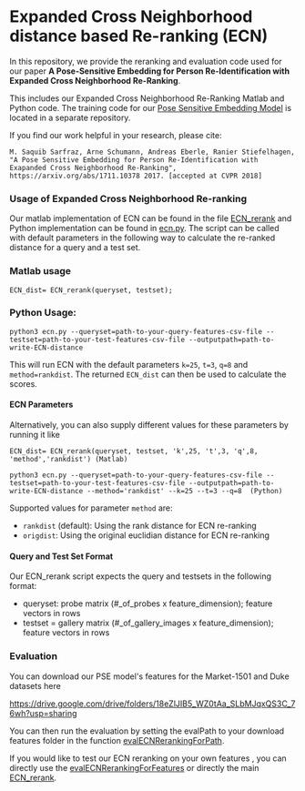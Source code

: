# Expanded Cross Neighborhood distance based Re-ranking (ECN)

In this repository, we provide the reranking and evaluation code used for our paper **A Pose-Sensitive Embedding for Person Re-Identification with Expanded Cross Neighborhood Re-Ranking**. 

This includes our Expanded Cross Neighborhood Re-Ranking Matlab and Python code. The training code for our [Pose Sensitive Embedding Model](https://github.com/pse-ecn/pose-sensitive-embedding) is located in a separate repository.

If you find our work helpful in your research, please cite:

``` 
M. Saquib Sarfraz, Arne Schumann, Andreas Eberle, Ranier Stiefelhagen,
"A Pose Sensitive Embedding for Person Re-Identification with Exapanded Cross Neighborhood Re-Ranking", 
https://arxiv.org/abs/1711.10378 2017. [accepted at CVPR 2018]
``` 



### Usage of Expanded Cross Neighborhood Re-ranking

Our matlab implementation of ECN can be found in the file [ECN_rerank](https://github.com/pse-ecn/expanded-cross-neighborhood/blob/master/ECN_rerank.m) and Python implementation can be found in [ecn.py](https://github.com/pse-ecn/expanded-cross-neighborhood/blob/master/ecn.py). 
The script can be called with default parameters in the following way to calculate the re-ranked distance for a query and a test set.
### Matlab usage
```
ECN_dist= ECN_rerank(queryset, testset);
```
### Python Usage:
```
python3 ecn.py --queryset=path-to-your-query-features-csv-file --testset=path-to-your-test-features-csv-file --outputpath=path-to-write-ECN-distance
```
This will run ECN with the default parameters `k=25`, `t=3`, `q=8` and `method=rankdist`. The returned `ECN_dist` can then be used to calculate the scores.

#### ECN Parameters
Alternatively, you can also supply different values for these parameters by running it like

```
ECN_dist= ECN_rerank(queryset, testset, 'k',25, 't',3, 'q',8, 'method','rankdist') (Matlab)

python3 ecn.py --queryset=path-to-your-query-features-csv-file --testset=path-to-your-test-features-csv-file --outputpath=path-to-write-ECN-distance --method='rankdist' --k=25 --t=3 --q=8  (Python)
```

Supported values for parameter `method` are:
* `rankdist` (default): Using the rank distance for ECN re-ranking
* `origdist`: Using the original euclidian distance for ECN re-ranking


#### Query and Test Set Format

Our ECN_rerank script expects the query and testsets in the following format:

* queryset: probe matrix (#_of_probes x feature_dimension);  feature vectors in rows
* testset = gallery matrix (#_of_gallery_images x feature_dimension); feature vectors in rows

### Evaluation

You can download our PSE model's features for the Market-1501 and Duke datasets here

https://drive.google.com/drive/folders/18eZlJIB5_WZ0tAa_SLbMJqxQS3C_76wh?usp=sharing

You can then run the evaluation by setting the evalPath to your download features folder in the function [evalECNRerankingForPath](https://github.com/pse-ecn/expanded-cross-neighborhood/blob/master/evalECNRerankingForPath.m).

If you would like to test our ECN reranking on your own features , you can directly use the [evalECNRerankingForFeatures](https://github.com/pse-ecn/expanded-cross-neighborhood/blob/master/evalECNRerankingForFeatures.m) or directly the main [ECN_rerank](https://github.com/pse-ecn/expanded-cross-neighborhood/blob/master/ECN_rerank.m). 



